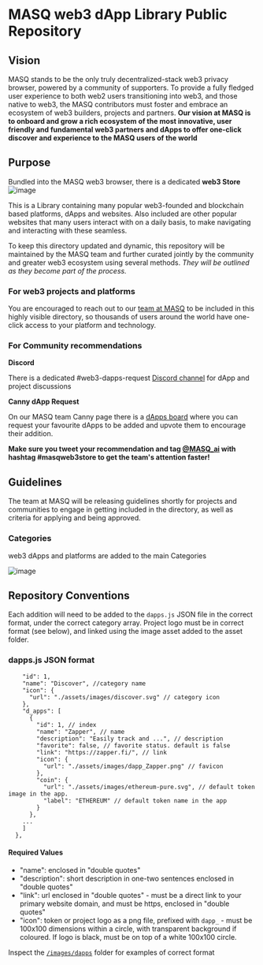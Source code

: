 # MASQ web3 dApp Library Public Repository

## Vision
MASQ stands to be the only truly decentralized-stack web3 privacy browser, powered by a community of supporters. To provide a fully fledged user experience to both web2 users transitioning into web3, and those native to web3, the MASQ contributors must foster and embrace an ecosystem of web3 builders, projects and partners.
**Our vision at MASQ is to onboard and grow a rich ecosystem of the most innovative, user friendly and fundamental web3 partners and dApps to offer one-click discover and experience to the MASQ users of the world**

## Purpose
Bundled into the MASQ web3 browser, there is a dedicated **web3 Store**
![image](https://user-images.githubusercontent.com/55721017/212500843-c5c82283-7a20-4a2f-8aad-0c0a2652f232.png)

This is a Library containing many popular web3-founded and blockchain based platforms, dApps and websites. Also included are other popular websites that many users interact with on a daily basis, to make navigating and interacting with these seamless.

To keep this directory updated and dynamic, this repository will be maintained by the MASQ team and further curated jointly by the community and greater web3 ecosystem using several methods. _They will be outlined as they become part of the process._

### For web3 projects and platforms
You are encouraged to reach out to our [team at MASQ](mailto:info@masq.ai?subject=Would%love%to%be%added%to%the%web3%Store!) to be included in this highly visible directory, so thousands of users around the world have one-click access to your platform and technology.

### For Community recommendations
**Discord**

There is a dedicated #web3-dapps-request [Discord channel](https://discord.gg/4hCEs3hPhb) for dApp and project discussions

**Canny dApp Request**

On our MASQ team Canny page there is a [dApps board](https://masq-network.canny.io/dapps) where you can request your favourite dApps to be added and upvote them to encourage their addition.

**Make sure you tweet your recommendation and tag [@MASQ_ai](https://twitter.com/MASQ_ai) with hashtag #masqweb3store to get the team's attention faster!**

## Guidelines
The team at MASQ will be releasing guidelines shortly for projects and communities to engage in getting included in the directory, as well as criteria for applying and being approved.

### Categories
web3 dApps and platforms are added to the main Categories

![image](https://user-images.githubusercontent.com/55721017/191414436-22dba94c-7699-460c-8a20-88e7086e448f.png)


## Repository Conventions
Each addition will need to be added to the `dapps.js` JSON file in the correct format, under the correct category array.
Project logo must be in correct format (see below), and linked using the image asset added to the asset folder.

### dapps.js JSON format

```{
    "id": 1,
    "name": "Discover", //category name
    "icon": {
      "url": "./assets/images/discover.svg" // category icon
    },
    "d_apps": [
      {
        "id": 1, // index
        "name": "Zapper", // name
        "description": "Easily track and ...", // description
        "favorite": false, // favorite status. default is false
        "link": "https://zapper.fi/", // link
        "icon": {
          "url": "./assets/images/dapp_Zapper.png" // favicon
        },
        "coin": {
          "url": "./assets/images/ethereum-pure.svg", // default token image in the app.
          "label": "ETHEREUM" // default token name in the app
        }
      },
    ...
    ]
  },
  ```
  
  #### Required Values
  
  - "name": enclosed in "double quotes"
  - "description": short description in one-two sentences enclosed in "double quotes"
  - "link": url enclosed in "double quotes" - must be a direct link to your primary website domain, and must be https, enclosed in "double quotes"
  - "icon": token or project logo as a png file, prefixed with `dapp_` - must be 100x100 dimensions within a circle, with transparent background if coloured. If logo is black, must be on top of a white 100x100 circle.

Inspect the [`/images/dapps`](https://github.com/MASQ-Project/MASQ-dapp-store/tree/main/assets/images/dapps) folder for examples of correct format
  
